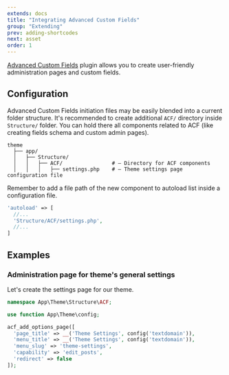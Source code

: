```yaml
---
extends: docs
title: "Integrating Advanced Custom Fields"
group: "Extending"
prev: adding-shortcodes
next: asset
order: 1
---
```


[Advanced Custom Fields](https://www.advancedcustomfields.com) plugin allows you to create user-friendly administration pages and custom fields.

## Configuration

Advanced Custom Fields initiation files may be easily blended into a current folder structure. It's recommended to create additional `ACF/` directory inside `Structure/` folder. You can hold there all components related to ACF (like creating fields schema and custom admin pages).

```
theme
  ├── app/
  │   ├── Structure/
  │   │   ├── ACF/                # — Directory for ACF components
  │   │   │   ├── settings.php    # — Theme settings page configuration file
```

Remember to add a file path of the new component to autoload list inside a configuration file.

```php
'autoload' => [
  //...
  'Structure/ACF/settings.php',
  //...
]
```

## Examples

### Administration page for theme's general settings

Let's create the settings page for our theme.

```php
namespace App\Theme\Structure\ACF;

use function App\Theme\config;

acf_add_options_page([
  'page_title' => __('Theme Settings', config('textdomain')),
  'menu_title' => __('Theme Settings', config('textdomain')),
  'menu_slug' => 'theme-settings',
  'capability' => 'edit_posts',
  'redirect' => false
]);
```
